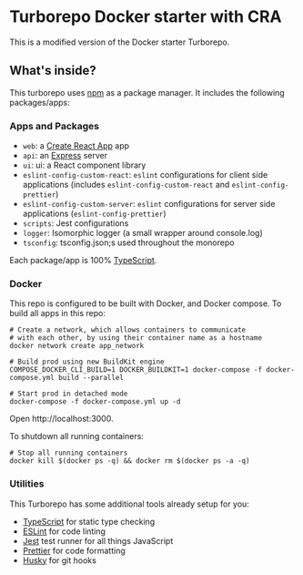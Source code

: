 # Turborepo Docker starter with CRA

This is a modified version of the Docker starter Turborepo.

## What's inside?

This turborepo uses [npm](https://www.npmjs.com/) as a package manager. It includes the following packages/apps:

### Apps and Packages

- `web`: a [Create React App](https://create-react-app.dev/) app
- `api`: an [Express](https://expressjs.com/) server
- `ui`: ui: a React component library
- `eslint-config-custom-react`: `eslint` configurations for client side applications (includes `eslint-config-custom-react` and `eslint-config-prettier`)
- `eslint-config-custom-server`: `eslint` configurations for server side applications (`eslint-config-prettier`)
- `scripts`: Jest configurations
- `logger`: Isomorphic logger (a small wrapper around console.log)
- `tsconfig`: tsconfig.json;s used throughout the monorepo

Each package/app is 100% [TypeScript](https://www.typescriptlang.org/).

### Docker

This repo is configured to be built with Docker, and Docker compose. To build all apps in this repo:

```
# Create a network, which allows containers to communicate
# with each other, by using their container name as a hostname
docker network create app_network

# Build prod using new BuildKit engine
COMPOSE_DOCKER_CLI_BUILD=1 DOCKER_BUILDKIT=1 docker-compose -f docker-compose.yml build --parallel

# Start prod in detached mode
docker-compose -f docker-compose.yml up -d
```

Open http://localhost:3000.

To shutdown all running containers:

```
# Stop all running containers
docker kill $(docker ps -q) && docker rm $(docker ps -a -q)
```

### Utilities

This Turborepo has some additional tools already setup for you:

- [TypeScript](https://www.typescriptlang.org/) for static type checking
- [ESLint](https://eslint.org/) for code linting
- [Jest](https://jestjs.io) test runner for all things JavaScript
- [Prettier](https://prettier.io) for code formatting
- [Husky](https://typicode.github.io/husky/) for git hooks